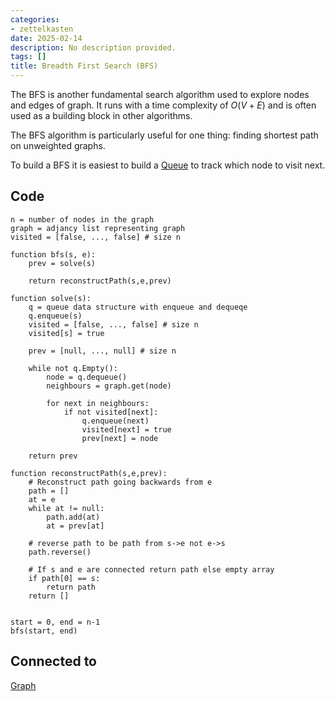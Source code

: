 ```yaml
---
categories:
- zettelkasten
date: 2025-02-14
description: No description provided.
tags: []
title: Breadth First Search (BFS)
---
```


The BFS is another fundamental search algorithm used to explore nodes and edges of graph. It runs with a time complexity of $O(V+E)$ and is often used as a building block in other algorithms.

The BFS algorithm is particularly useful for one thing: finding shortest path on unweighted graphs.

To build a BFS it is easiest to build a [Queue](Queue.md) to track which node to visit next.

## Code

```pseudo
n = number of nodes in the graph
graph = adjancy list representing graph
visited = [false, ..., false] # size n

function bfs(s, e):
	prev = solve(s)

	return reconstructPath(s,e,prev)

function solve(s):
	q = queue data structure with enqueue and dequeqe
	q.enqueue(s)
	visited = [false, ..., false] # size n
	visited[s] = true

	prev = [null, ..., null] # size n

	while not q.Empty():
		node = q.dequeue()
		neighbours = graph.get(node)

		for next in neighbours:
			if not visited[next]:
				q.enqueue(next)
				visited[next] = true
				prev[next] = node
	
	return prev

function reconstructPath(s,e,prev):
	# Reconstruct path going backwards from e
	path = []
	at = e
	while at != null:
		path.add(at)
		at = prev[at]

	# reverse path to be path from s->e not e->s
	path.reverse()

	# If s and e are connected return path else empty array
	if path[0] == s:
		return path
	return []


start = 0, end = n-1
bfs(start, end)
```

## Connected to

[Graph](Graph.md)

